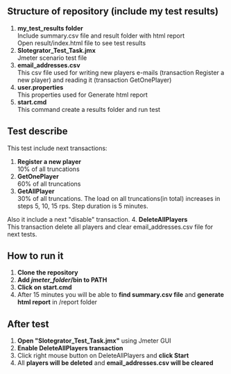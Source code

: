 ## Structure of repository (include my test results)  
1. **my_test_results folder**  
Include summary.csv file and result folder with html report  
Open result/index.html file to see test results 
2. **Slotegrator_Test_Task.jmx**  
Jmeter scenario test file  
3. **email_addresses.csv**  
This csv file used for writing new players e-mails (transaction Register a new player) and reading it (transaction GetOnePlayer)  
4. **user.properties**  
This properties used for Generate html report  
5. **start.cmd**  
This command create a results folder and run test 
  
## Test describe  
This test include next transactions:  
1. **Register a new player**  
10% of all truncations  
2. **GetOnePlayer**  
60% of all truncations  
3. **GetAllPlayer**  
30% of all truncations. 
The load on all truncations(in total) increases in steps 5, 10, 15 rps. Step duration is 5 minutes.  

Also it include a next "disable" transaction. 
4. **DeleteAllPlayers**  
This transaction delete all players and clear email_addresses.csv file for next tests.  
  
## How to run it  
1. **Clone the repository**  
2. **Add *jmeter_folder*/bin to PATH**
3. **Click on start.cmd**
4. After 15 minutes you will be able to **find summary.csv file** and **generate html report** in /report folder
  
## After test  
1. **Open "Slotegrator_Test_Task.jmx"** using Jmeter GUI
1. **Enable DeleteAllPlayers transaction**  
2. Click right mouse button on DeleteAllPlayers and **click Start**  
3. All **players will be deleted** and **email_addresses.csv will be cleared**  
